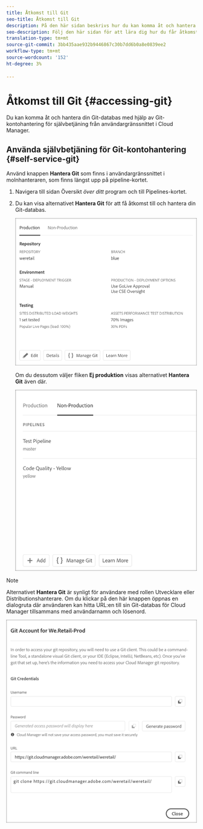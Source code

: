 ```yaml
---
title: Åtkomst till Git
seo-title: Åtkomst till Git
description: På den här sidan beskrivs hur du kan komma åt och hantera Git-databasen.
seo-description: Följ den här sidan för att lära dig hur du får åtkomst till och hanterar din Git-databas.
translation-type: tm+mt
source-git-commit: 3bb435aae932b9446867c30b7dd6b0a8e0839ee2
workflow-type: tm+mt
source-wordcount: '152'
ht-degree: 3%

---
```



# Åtkomst till Git {#accessing-git}

Du kan komma åt och hantera din Git-databas med hjälp av Git-kontohantering för självbetjäning från användargränssnittet i Cloud Manager.

## Använda självbetjäning för Git-kontohantering {#self-service-git}

Använd knappen **Hantera Git** som finns i användargränssnittet i molnhanteraren, som finns längst upp på pipeline-kortet.

1. Navigera till sidan Översikt *över ditt* program och till Pipelines-kortet.

1. Du kan visa alternativet **Hantera Git** för att få åtkomst till och hantera din Git-databas.

   ![](assets/manage-git1.png)

   Om du dessutom väljer fliken **Ej produktion** visas alternativet **Hantera Git** även där.

   ![](assets/manage-git-new2.png)

>[!NOTE]
>
>Alternativet **Hantera Git** är synligt för användare med rollen Utvecklare eller Distributionshanterare. Om du klickar på den här knappen öppnas en dialogruta där användaren kan hitta URL:en till sin Git-databas för Cloud Manager tillsammans med användarnamn och lösenord.

![](assets/manage-git3.png)



